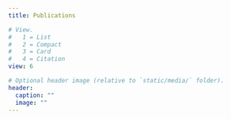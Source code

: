 ```yaml
---
title: Publications

# View.
#   1 = List
#   2 = Compact
#   3 = Card
#   4 = Citation
view: 6

# Optional header image (relative to `static/media/` folder).
header:
  caption: ""
  image: ""
---
```

